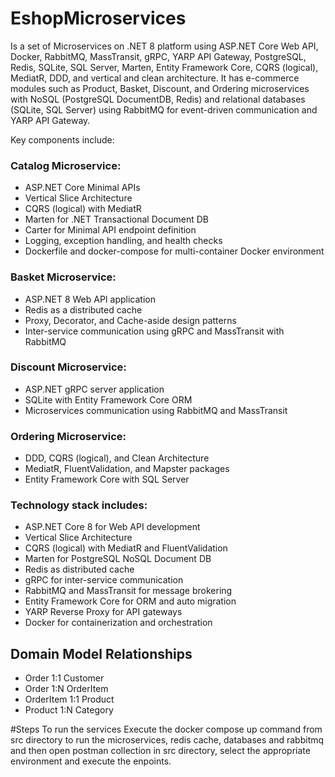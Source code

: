 # EshopMicroservices
Is a set of Microservices on .NET 8 platform using ASP.NET Core Web API, Docker, RabbitMQ, MassTransit, gRPC, YARP API Gateway, PostgreSQL, Redis, SQLite, SQL Server, Marten, Entity Framework Core, CQRS (logical), MediatR, DDD, and vertical and clean architecture.
It has e-commerce modules such as Product, Basket, Discount, and Ordering microservices with NoSQL (PostgreSQL DocumentDB, Redis) and relational databases (SQLite, SQL Server) using RabbitMQ for event-driven communication and YARP API Gateway.

Key components include:

### Catalog Microservice:
- ASP.NET Core Minimal APIs
- Vertical Slice Architecture
- CQRS (logical) with MediatR
- Marten for .NET Transactional Document DB
- Carter for Minimal API endpoint definition
- Logging, exception handling, and health checks
- Dockerfile and docker-compose for multi-container Docker environment

### Basket Microservice:
- ASP.NET 8 Web API application
- Redis as a distributed cache
- Proxy, Decorator, and Cache-aside design patterns
- Inter-service communication using gRPC and MassTransit with RabbitMQ

### Discount Microservice:
- ASP.NET gRPC server application
- SQLite with Entity Framework Core ORM
- Microservices communication using RabbitMQ and MassTransit

### Ordering Microservice:
- DDD, CQRS (logical), and Clean Architecture
- MediatR, FluentValidation, and Mapster packages
- Entity Framework Core with SQL Server

### Technology stack includes:
- ASP.NET Core 8 for Web API development
- Vertical Slice Architecture
- CQRS (logical) with MediatR and FluentValidation
- Marten for PostgreSQL NoSQL Document DB
- Redis as distributed cache
- gRPC for inter-service communication
- RabbitMQ and MassTransit for message brokering
- Entity Framework Core for ORM and auto migration
- YARP Reverse Proxy for API gateways
- Docker for containerization and orchestration

## Domain Model Relationships
- Order 1:1 Customer
- Order 1:N OrderItem
- OrderItem 1:1 Product
- Product 1:N Category

#Steps To run the services 
Execute the docker compose up command from src directory to run the microservices, redis cache, databases and rabbitmq and then open postman collection in src directory, select the appropriate environment and execute the enpoints.
